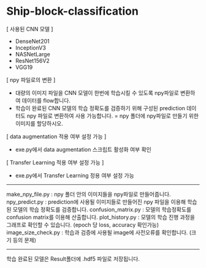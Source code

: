 # Ship-block-classification

[ 사용된 CNN 모델 ] 
- DenseNet201
- InceptionV3
- NASNetLarge
- ResNet156V2
- VGG19

[ npy 파일로의 변환 ]
- 대량의 이미지 파일을 CNN 모델이 한번에 학습시킬 수 있도록 npy파일로 변환하여 데이터를 flow합니다.
- 학습이 완료된 CNN 모델의 학습 정확도를 검증하기 위해 구성된 prediction 데이터도 npy 파일로 변환하여 사용 가능합니다.
= npy 폴더에 npy파일로 만들기 위한 이미지를 할당하시오.

[ data augmentation 적용 여부 설정 가능 ]
- exe.py에서 data augmentation 스크립트 활성화 여부 확인

[ Transfer Learning 적용 여부 설정 가능 ]
- exe.py에서 Transfer Learning 정용 여부 설정 가능

------------------------------------------------------------------------------------------------------------------

make_npy_file.py    : npy 폴더 안의 이미지들을 npy파일로 만들어줍니다.
npy_predict.py      : prediction에 사용될 이미지들로 만들어진 npy 파일을 이용해 학습된 모델의 학습 정확도를 검증합니다.
confusion_matrix.py : 모델의 학습정확도를 confusion matrix를 이용해 산출합니다.
plot_history.py     : 모델의 학습 진행 과정을 그래프로 확인할 수 있습니다. (epoch 당 loss, accuracy 확인가능)
image_size_check.py : 학습과 검증에 사용될 image에 사전오류를 확인합니다. (크기 등의 문제)

------------------------------------------------------------------------------------------------------------------

학습 완료된 모델은 Result폴더에 .hdf5 파일로 저장됩니다.
